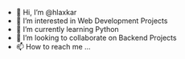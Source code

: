 - 👋 Hi, I’m @hlaxkar
- 👀 I’m interested in Web Development Projects
- 🌱 I’m currently learning Python
- 💞️ I’m looking to collaborate on Backend Projects
- 📫 How to reach me ...

<!---
hlaxkar/hlaxkar is a ✨ special ✨ repository because its `README.md` (this file) appears on your GitHub profile.
You can click the Preview link to take a look at your changes.
--->
